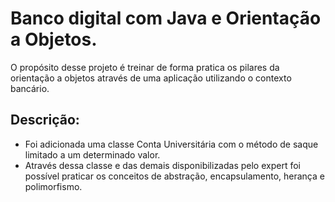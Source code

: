 # Banco digital com Java e Orientação a Objetos.
O propósito desse projeto é treinar de forma pratica os pilares da orientação a objetos através de uma aplicação utilizando o contexto bancário.

## Descrição:

* Foi adicionada uma classe Conta Universitária com o método de saque limitado a um determinado valor.
* Através dessa classe e das demais disponibilizadas pelo expert foi possível praticar os conceitos de abstração, encapsulamento, herança e polimorfismo.
